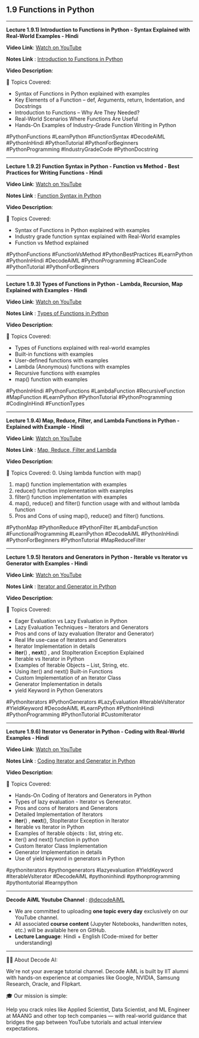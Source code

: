 ## 1.9 Functions in Python

---

**Lecture 1.9.1) Introduction to Functions in Python - Syntax Explained with Real-World Examples - Hindi**

**Video Link**: [Watch on YouTube](https://www.youtube.com/watch?v=4bDHdEPT4VI)

**Notes Link** : [Introduction to Functions in Python](https://github.com/Decode-AI-By-Sanjeev/Decode-AiML/tree/main/Section%2001%20-%20Decode%20Python%20for%20ML%20A2Z/1.09%20Functions%20in%20Python)


**Video Description**:

📘 Topics Covered:
- Syntax of Functions in Python explained with examples
- Key Elements of a Function – def, Arguments, return, Indentation, and Docstrings
- Introduction to Functions – Why Are They Needed?
- Real-World Scenarios Where Functions Are Useful
- Hands-On Examples of Industry-Grade Function Writing in Python

#PythonFunctions #LearnPython #FunctionSyntax #DecodeAiML #PythonInHindi #PythonTutorial #PythonForBeginners #PythonProgramming #IndustryGradeCode #PythonDocstring

---

**Lecture 1.9.2)  Function Syntax in Python - Function vs Method - Best Practices for Writing Functions - Hindi**

**Video Link**: [Watch on YouTube](https://www.youtube.com/watch?v=wKteu65aM7A)

**Notes Link** : [Function Syntax in Python](https://github.com/Decode-AI-By-Sanjeev/Decode-AiML/tree/main/Section%2001%20-%20Decode%20Python%20for%20ML%20A2Z/1.09%20Functions%20in%20Python)



**Video Description**:

📘 Topics Covered:
- Syntax of Functions in Python explained with examples
- Industry grade function syntax explained with Real-World examples
- Function vs Method explained

#PythonFunctions #FunctionVsMethod #PythonBestPractices #LearnPython #PythonInHindi #DecodeAiML #PythonProgramming #CleanCode #PythonTutorial #PythonForBeginners

---

**Lecture 1.9.3) Types of Functions in Python - Lambda, Recursion, Map Explained with Examples - Hindi**

**Video Link**: [Watch on YouTube](https://www.youtube.com/watch?v=U0OuzITZzqU)

**Notes Link** : [Types of Functions in Python](https://github.com/Decode-AI-By-Sanjeev/Decode-AiML/tree/main/Section%2001%20-%20Decode%20Python%20for%20ML%20A2Z/1.09%20Functions%20in%20Python)

**Video Description**:

📘 Topics Covered:
- Types of Functions explained with real-world examples
- Built-in functions with examples
- User-defined functions with examples
- Lambda (Anonymous) functions with examples
- Recursive functions with examples
- map() function with examples

#PythonInHindi #PythonFunctions #LambdaFunction #RecursiveFunction #MapFunction #LearnPython #PythonTutorial #PythonProgramming #CodingInHindi #FunctionTypes

---

**Lecture 1.9.4) Map, Reduce, Filter, and Lambda Functions in Python - Explained with Example - Hindi**

**Video Link**: [Watch on YouTube](https://www.youtube.com/watch?v=_byFExAnVUM)

**Notes Link** : [Map, Reduce, Filter and Lambda](https://github.com/Decode-AI-By-Sanjeev/Decode-AiML/tree/main/Section%2001%20-%20Decode%20Python%20for%20ML%20A2Z/1.09%20Functions%20in%20Python)


**Video Description**:

📘 Topics Covered:
0. Using lambda function with map()
1. map() function implementation with examples
2. reduce() function implementation with examples
3. filter() function implementation with examples
4. map(), reduce() and filter() function usage with and without lambda function
5. Pros and Cons of using map(), reduce() and filter() functions.

#PythonMap #PythonReduce #PythonFilter #LambdaFunction #FunctionalProgramming #LearnPython #DecodeAiML #PythonInHindi #PythonForBeginners #PythonTutorial #MapReduceFilter

---

**Lecture 1.9.5)  Iterators and Generators in Python - Iterable vs Iterator vs Generator with Examples - Hindi**

**Video Link**: [Watch on YouTube](https://www.youtube.com/watch?v=IDXimezwdMk)

**Notes Link** : [Iterator and Generator in Python](https://github.com/Decode-AI-By-Sanjeev/Decode-AiML/tree/main/Section%2001%20-%20Decode%20Python%20for%20ML%20A2Z/1.09%20Functions%20in%20Python)


**Video Description**:

📘 Topics Covered:
- Eager Evaluation vs Lazy Evaluation in Python
- Lazy Evaluation Techniques – Iterators and Generators
- Pros and cons of lazy evaluation (Iterator and Generator)
- Real life use-case of Iterators and Generators
- Iterator Implementation in details
- __iter__() , __next__() , and StopIteration Exception Explained
- Iterable vs Iterator in Python
- Examples of Iterable Objects – List, String, etc.
- Using iter() and next() Built-in Functions
- Custom Implementation of an Iterator Class
- Generator Implementation in details
- yield Keyword in Python Generators

#PythonIterators #PythonGenerators #LazyEvaluation #IterableVsIterator #YieldKeyword #DecodeAiML #LearnPython #PythonInHindi #PythonProgramming #PythonTutorial #CustomIterator

---

**Lecture 1.9.6) Iterator vs Generator in Python - Coding with Real-World Examples - Hindi**

**Video Link**: [Watch on YouTube](https://www.youtube.com/watch?v=IDXimezwdMk)

**Notes Link** : [Coding Iterator and Generator in Python](https://github.com/Decode-AI-By-Sanjeev/Decode-AiML/tree/main/Section%2001%20-%20Decode%20Python%20for%20ML%20A2Z/1.09%20Functions%20in%20Python)


**Video Description**:

📘 Topics Covered:
- Hands-On Coding of Iterators and Generators in Python
- Types of lazy evaluation - Iterator vs Generator.
- Pros and cons of Iterators and Generators
- Detailed Implementation of Iterators
- __iter__() , __next__(), StopIterator Exception in Iterator
- Iterable vs Iterator in Python
- Examples of Iterable objects : list, string etc.
- iter() and next() function in python
- Custom Iterator Class Implementation
- Generator Implementation in details
- Use of yield keyword in generators in Python

#pythoniterators  #pythongenerators  #lazyevaluation  #YieldKeyword #IterableVsIterator #DecodeAiML #pythoninhindi  #pythonprogramming  #pythontutorial  #learnpython

---

**Decode AiML Youtube Channel** : [@decodeAiML](https://www.youtube.com/@decodeAiML)
- We are committed to uploading **one topic every day** exclusively on our YouTube channel.
- All associated **course content** (Jupyter Notebooks, handwritten notes, etc.) will be available here on GitHub.
- **Lecture Language**: Hindi + English (Code-mixed for better understanding)

---
👨‍💻 About Decode AI:

We're not your average tutorial channel. Decode AiML is built by IIT alumni with hands-on experience at companies like Google, NVIDIA, Samsung Research, Oracle, and Flipkart.

🎓 Our mission is simple:

Help you crack roles like Applied Scientist, Data Scientist, and ML Engineer at MAANG and other top tech companies — with real-world guidance that bridges the gap between YouTube tutorials and actual interview expectations.





